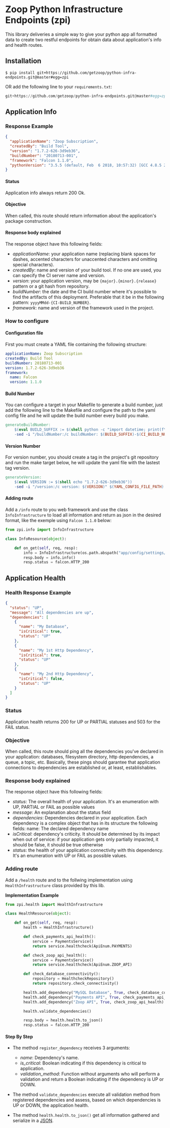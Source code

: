 # Zoop Python Infrastructure Endpoints (zpi)

This library deliveries a simple way to give your python app all formatted data to create two restful endpoints for obtain data about application's info and health routes.

## Installation

```shell
$ pip install git+https://github.com/getzoop/python-infra-endpoints.git@master#egg=zpi
```
OR add the following line to your `requirements.txt`: 
```python
git+https://github.com/getzoop/python-infra-endpoints.git@master#egg=zpi
```

## Application Info

### Response Example
```json
{
  "applicationName": "Zoop Subscription",
  "createdBy": "Build Tool",
  "version": "1.7.2-626-3d9eb36",
  "buildNumber": "20180713-001",
  "framework": "Falcon 1.1.0",
  "pythonVersion": "3.5.5 (default, Feb  6 2018, 10:57:32) [GCC 4.8.5 20150623 (Red Hat 4.8.5-16)]"
}
```

#### Status
Application info always return 200 Ok.

#### Objective
When called, this route should return information about the application's package construction.

#### Response body explained
The response object have this following fields:

- _applicationName_: your application name (replacing blank spaces for dashes, accented characters for unaccented characters and omitting special characters).
- _createdBy_: name and version of your build tool. If no one are used, you can specify the CI server name and version.
- _version_: your application version, may be `{major}.{minor}.{release}` pattern or a git hash from repository.
- _buildNumber_: the date and the CI build number where it's possible to find the artifacts of this deployment. Preferable that it be in the following pattern: `yyyyMMdd-{CI-BUILD_NUMBER}`.
- _framework_: name and version of the framework used in the project. 

### How to configure 

#### Configuration file
First you must create a YAML file containing the following structure: 
```yaml
applicationName: Zoop Subscription
createdBy: Build Tool
buildNumber: 20180713-001
version: 1.7.2-626-3d9eb36
framework:
  name: Falcon
  version: 1.1.0
```

#### Build Number
You can configure a target in your Makefile to generate a build number, just add the following line to the Makefile and configure the path to the yaml config file and he will update the build number every build you make.

```makefile
generateBuildNumber:
	$(eval BUILD_SUFFIX := $(shell python -c "import datetime; print(f\"\{datetime.datetime.now():%Y%m%d\}\")"))
	-sed -i "/buildNumber:/c buildNumber: $(BUILD_SUFFIX)-$(CI_BUILD_NUMBER)" $(YAML_CONFIG_FILE_PATH)
```

#### Version Number
For version number, you should create a tag in the project's git repository and run the make target below, he will update the yaml file with the lastest tag version.

```makefile
generateVersion:
	$(eval VERSION := $(shell echo "1.7.2-626-3d9eb36"))
	-sed -i "/version:/c version: $(VERSION)" $(YAML_CONFIG_FILE_PATH)
```

#### Adding route
Add a `/info` route to you web framework and use the class `InfoInfrastructure` to load all information and return as json in the desired format, like the exemple using `Falcon 1.1.0` below:

```python 
from zpi.info import InfoInfrastructure

class InfoResource(object):

    def on_get(self, req, resp):
        info = InfoInfrastructure(os.path.abspath("app/config/settings/info.yml"))
        resp.body = info.info()
        resp.status = falcon.HTTP_200

```

## Application Health

### Health Response Example
```json
{
  "status": "UP",
  "message": "All dependencies are up",
  "dependencies": [
    {
      "name": "My Database",
      "isCritical": true,
      "status": "UP"
    },
    {
      "name": "My 1st Http Dependency",
      "isCritical": true,
      "status": "UP"
    },
    {
      "name": "My 2nd Http Dependency",
      "isCritical": false,
      "status": "UP"
    }
  ]
}
```

### Status
Application health returns 200 for UP or PARTIAL statuses and 503 for the FAIL status.

### Objective
When called, this route should ping all the dependencies you've declared in your application: databases, filesystem directory, http dependencies, a queue, a topic, etc. Basically, these pings should garantee that application connections to dependencies are established or, at least, establishables.

### Response body explained
The response object have this following fields:

- _status_: The overall health of your application. It's an enumeration with UP, PARTIAL or FAIL as possible values
- _message_: An explanation about the status field
- _dependencies_: Dependencies declared in your application. Each dependency is a complex object that has in its structure the following fields:
name: The declared dependency name
- _isCritical_: dependency's criticity. It should be determined by its impact when out of service: if your application gets only partially impacted, it should be false, it should be true otherwise
- _status_: the health of your application connectivity with this dependency. It's an enumeration with UP or FAIL as possible values.


### Adding route
Add a `/health` route and to the follwing implementation using `HealthInfrastructure` class provided by this lib.


**Implementation Example**
```python
from zpi.health import HealthInfrastructure

class HealthResource(object):

    def on_get(self, req, resp):
        health = HealthInfrastructure()

        def check_payments_api_health():
            service = PaymentsService()
            return service.healthcheck(ApiEnum.PAYMENTS)

        def check_zoop_api_health():
            service = PaymentsService()
            return service.healthcheck(ApiEnum.ZOOP_API)

        def check_database_connectivity():
            repository = HealthcheckRepository()
            return repository.check_connectivity()

        health.add_dependency("MySQL Database", True, check_database_connectivity)
        health.add_dependency("Payments API", True, check_payments_api_health)
        health.add_dependency("Zoop API", True, check_zoop_api_health)

        health.validate_dependencies()

        resp.body = health.health.to_json()
        resp.status = falcon.HTTP_200
```
#### Step By Step

- The method `register_dependency` receives 3 arguments:
	- _name_: Dependency's name.
	- _is_critical_: Boolean indicating if this dependency is critical to application.
	- _validation_method_: Function without arguments who will perform a validation and return a Boolean indicating if the dependency is UP or DOWN.

- The method `validate_dependencies` execute all validation method from registered dependencies and assess, based on which dependencies is UP or DOWN, the application health.

- The method `health.health.to_json()` get all information gathered and serialize in a [JSON](#health-response-example).